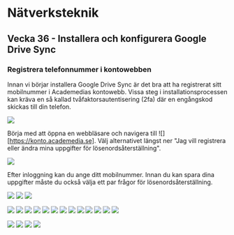 # Nätverksteknik

## Vecka 36 - Installera och konfigurera Google Drive Sync

### Registrera telefonnummer i kontowebben

Innan vi börjar installera Google Drive Sync är det bra att ha registrerat sitt mobilnummer i Academedias kontowebb.
Vissa steg i installationsprocessen kan kräva en så kallad tvåfaktorsautentisering (2fa) där en engångskod skickas
till din telefon.

  ![](media/kontowebben_00_settings.png)

Börja med att öppna en webbläsare och navigera till ![][https://konto.academedia.se]. Välj alternativet längst ner
"Jag vill registrera eller ändra mina uppgifter för lösenordsåterställning".

  ![](media/kontowebben_01_register.png)

Efter inloggning kan du ange ditt mobilnummer. Innan du kan spara dina uppgifter måste du också välja ett par frågor
för lösenordsåterställning.


![](media/gaccount_00_choose_account.png)
![](media/gaccount_01_grant_access.png)
![](media/gaccount_02_success.png)

![](media/gupdate_00_install.png)
![](media/gupdate_01_install.png)
![](media/gupdate_02_trayicon.png)
![](media/gupdate_03_splash.png)
![](media/gupdate_04_signon.png)
![](media/gupdate_05_choose_folder_start.png)
![](media/gupdate_06_select_folder.png)
![](media/gupdate_07_added_folder.png)
![](media/gupdate_08_drivesync_splash.png)
![](media/gupdate_09_drive_sync_disable.png)
![](media/gupdate_10_tray.png)
![](media/gupdate_11_settings.png)
![](media/gupdate_12_sync_activity.png)

![](media/drive_00_my_device.png)
![](media/drive_01_sharing.png)
![](media/drive_02_sharinguser.png)
![](media/drive_03_sharinguser_submit.png)
